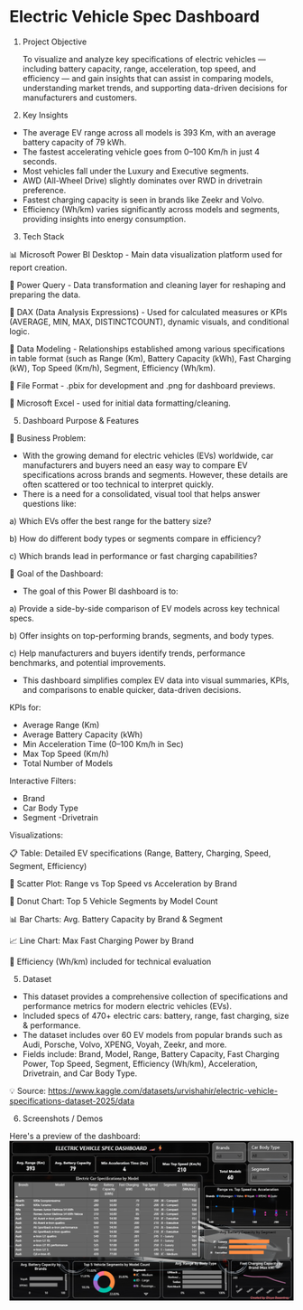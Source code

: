 # Electric Vehicle Spec Dashboard

1. Project Objective

   To visualize and analyze key specifications of electric vehicles — including battery capacity, range, acceleration, top speed, and efficiency — and gain insights that can assist in comparing models,     understanding market trends, and supporting data-driven decisions for manufacturers and customers.

2. Key Insights
- The average EV range across all models is 393 Km, with an average battery capacity of 79 kWh.
- The fastest accelerating vehicle goes from 0–100 Km/h in just 4 seconds.
- Most vehicles fall under the Luxury and Executive segments.
- AWD (All-Wheel Drive) slightly dominates over RWD in drivetrain preference.
- Fastest charging capacity is seen in brands like Zeekr and Volvo.
- Efficiency (Wh/km) varies significantly across models and segments, providing insights into energy consumption.

3. Tech Stack

📊 Microsoft Power BI Desktop - Main data visualization platform used for report creation.

📂 Power Query - Data transformation and cleaning layer for reshaping and preparing the data.

🧠 DAX (Data Analysis Expressions) - Used for calculated measures or KPIs (AVERAGE, MIN, MAX, DISTINCTCOUNT), dynamic visuals, and conditional logic.

📝 Data Modeling - Relationships established among various specifications in table format (such as Range (Km), Battery Capacity (kWh), Fast Charging (kW), Top Speed (Km/h), Segment, Efficiency (Wh/km).

📁 File Format - .pbix for development and .png for dashboard previews.

📗 Microsoft Excel - used for initial data formatting/cleaning.

5. Dashboard Purpose & Features
   
🎯 Business Problem:
- With the growing demand for electric vehicles (EVs) worldwide, car manufacturers and buyers need an easy way to compare EV specifications across brands and segments. However, these details are often scattered or too technical to interpret quickly.
- There is a need for a consolidated, visual tool that helps answer questions like:
  
a) Which EVs offer the best range for the battery size?

b) How do different body types or segments compare in efficiency?

c) Which brands lead in performance or fast charging capabilities?

🧭 Goal of the Dashboard:

- The goal of this Power BI dashboard is to:

a) Provide a side-by-side comparison of EV models across key technical specs.

b) Offer insights on top-performing brands, segments, and body types.

c) Help manufacturers and buyers identify trends, performance benchmarks, and potential improvements.

- This dashboard simplifies complex EV data into visual summaries, KPIs, and comparisons to enable quicker, data-driven decisions.  
   
KPIs for:
- Average Range (Km)
- Average Battery Capacity (kWh)
- Min Acceleration Time (0–100 Km/h in Sec)
- Max Top Speed (Km/h)
- Total Number of Models
  
Interactive Filters:
- Brand
- Car Body Type
- Segment
-Drivetrain

Visualizations:

📋 Table: Detailed EV specifications (Range, Battery, Charging, Speed, Segment, Efficiency)

🎯 Scatter Plot: Range vs Top Speed vs Acceleration by Brand

🍩 Donut Chart: Top 5 Vehicle Segments by Model Count

📊 Bar Charts: Avg. Battery Capacity by Brand & Segment

📈 Line Chart: Max Fast Charging Power by Brand

🧭 Efficiency (Wh/km) included for technical evaluation
  
5. Dataset
- This dataset provides a comprehensive collection of specifications and performance metrics for modern electric vehicles (EVs).
- Included specs of 470+ electric cars: battery, range, fast charging, size & performance.
- The dataset includes over 60 EV models from popular brands such as Audi, Porsche, Volvo, XPENG, Voyah, Zeekr, and more.
- Fields include: Brand, Model, Range, Battery Capacity, Fast Charging Power, Top Speed, Segment, Efficiency (Wh/km), Acceleration, Drivetrain, and Car Body Type.
  
💡 Source: https://www.kaggle.com/datasets/urvishahir/electric-vehicle-specifications-dataset-2025/data

6. Screenshots / Demos
   
Here's a preview of the dashboard:
![Dashboard Snapshot](https://github.com/DivyaBasantray/Electric-Vehicle-Spec-Dashboard-/raw/main/Snapshot%20of%20the%20Dashboard.png)




   
  
  
